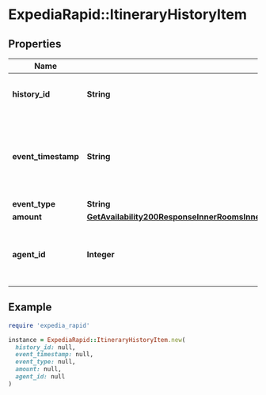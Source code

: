 # ExpediaRapid::ItineraryHistoryItem

## Properties

| Name | Type | Description | Notes |
| ---- | ---- | ----------- | ----- |
| **history_id** | **String** | Itinerary history id for particular change. | [optional] |
| **event_timestamp** | **String** | Date and time in UTC of the change event, in extended ISO 8601 format. | [optional] |
| **event_type** | **String** |  | [optional] |
| **amount** | [**GetAvailability200ResponseInnerRoomsInnerRatesInnerOccupancyPricingValueTotalsInclusiveBillableCurrency**](GetAvailability200ResponseInnerRoomsInnerRatesInnerOccupancyPricingValueTotalsInclusiveBillableCurrency.md) |  | [optional] |
| **agent_id** | **Integer** | An agent user id number associated with a modification. | [optional] |

## Example

```ruby
require 'expedia_rapid'

instance = ExpediaRapid::ItineraryHistoryItem.new(
  history_id: null,
  event_timestamp: null,
  event_type: null,
  amount: null,
  agent_id: null
)
```

